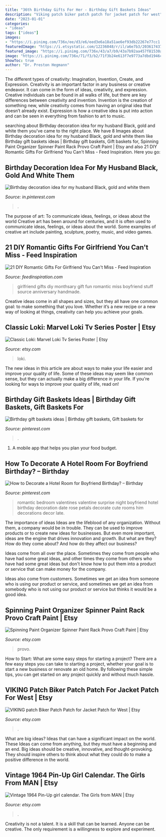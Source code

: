 ```yaml
---
title: "36th Birthday Gifts For Her - Birthday Gift Baskets Ideas"
description: "Viking patch biker patch patch for jacket patch for west"
date: "2023-01-01"
categories:
- "ideas"
tags: ["ideas"]
images:
- "https://i.pinimg.com/736x/ee/d3/e6/eed3e6a18a51ae6ef93db22267e77cc1.jpg"
featuredImage: "https://i.etsystatic.com/12236048/r/il/a6e7b3/2036174370/il_fullxfull.2036174370_thaj.jpg"
featured_image: "https://i.pinimg.com/736x/43/a7/b9/43a7b92aa457f81530a186b3950d9168.jpg"
image: "https://i.pinimg.com/736x/71/f3/b2/71f3b24e613f7e9773a7dbd1946ce0ce.jpg"
ShowToc: true
author: "Dr. Preston Hegmann"
---
```



The different types of creativity: Imagination, Invention, Create, and Expression.
Creativity is an important factor in any business or creative endeavor. It can come in the form of ideas, creativity, and expression. Creative individuals can be found in all walks of life, but there are key differences between creativity and invention. Invention is the creation of something new, while creativity comes from having an original idea that doesn’t already exist. Expression is how a creative idea is put into action and can be seen in everything from fashion to art to music.

	

		
searching about Birthday decoration idea for my husband Black, gold and white them you've came to the right place. We have 8 Images about Birthday decoration idea for my husband Black, gold and white them like Birthday gift baskets ideas | Birthday gift baskets, Gift baskets for, Spinning Paint Organizer Spinner Paint Rack Provo Craft Paint | Etsy and also 21 DIY Romantic Gifts For Girlfriend You Can&#039;t Miss - Feed Inspiration. Here you go:
		
    
## Birthday Decoration Idea For My Husband Black, Gold And White Them

<img loading=lazy src="https://i.pinimg.com/736x/ee/d3/e6/eed3e6a18a51ae6ef93db22267e77cc1.jpg" onerror="this.onerror=null;this.src='https://tse4.mm.bing.net/th?id=OIP.I0dTuo-Qv7IBu03O_q-MQgHaJ3&amp;pid=15.1';" alt="Birthday decoration idea for my husband Black, gold and white them">

_Source: in.pinterest.com_

>. 

	

The purpose of art: To communicate ideas, feelings, or ideas about the world
Creative art has been around for centuries, and it is often used to communicate ideas, feelings, or ideas about the world. Some examples of creative art include painting, sculpture, poetry, music, and video games.

    
## 21 DIY Romantic Gifts For Girlfriend You Can&#039;t Miss - Feed Inspiration

<img loading=lazy src="http://feedinspiration.com/wp-content/uploads/2016/12/Buy-pictures-for-girlfriend.jpg" onerror="this.onerror=null;this.src='https://tse2.mm.bing.net/th?id=OIP.JfCrPBWBhpaWLlrD0ZwulgHaLH&amp;pid=15.1';" alt="21 DIY Romantic Gifts For Girlfriend You Can&#039;t Miss - Feed Inspiration">

_Source: feedinspiration.com_

>girlfriend gifts diy monthsary gift fun romantic miss boyfriend stuff source anniversary handmade. 

	

Creative ideas come in all shapes and sizes, but they all have one common goal: to make something that you love. Whether it’s a new recipe or a new way of looking at things, creativity can help you achieve your goals.

    
## Classic Loki: Marvel Loki Tv Series Poster | Etsy

<img loading=lazy src="https://i.etsystatic.com/27522350/r/il/bda983/3262980247/il_1588xN.3262980247_nvjl.jpg" onerror="this.onerror=null;this.src='https://tse2.mm.bing.net/th?id=OIP.t7WaGPgIKeuFTEYLy3gVTgHaLc&amp;pid=15.1';" alt="Classic Loki: Marvel Loki Tv Series Poster | Etsy">

_Source: etsy.com_

>loki. 

	

The new ideas in this article are about ways to make your life easier and improve your quality of life. Some of these ideas may seem like common sense, but they can actually make a big difference in your life. If you're looking for ways to improve your quality of life, read on!

    
## Birthday Gift Baskets Ideas | Birthday Gift Baskets, Gift Baskets For

<img loading=lazy src="https://i.pinimg.com/736x/71/f3/b2/71f3b24e613f7e9773a7dbd1946ce0ce.jpg" onerror="this.onerror=null;this.src='https://tse4.mm.bing.net/th?id=OIP.5CX5CukxTp-L3maSQdUW4wHaJ3&amp;pid=15.1';" alt="Birthday gift baskets ideas | Birthday gift baskets, Gift baskets for">

_Source: pinterest.com_

>. 

	

1. A mobile app that helps you plan your food budget.

    
## How To Decorate A Hotel Room For Boyfriend Birthday? – Birthday

<img loading=lazy src="https://i.pinimg.com/736x/43/a7/b9/43a7b92aa457f81530a186b3950d9168.jpg" onerror="this.onerror=null;this.src='https://tse1.mm.bing.net/th?id=OIP.t0URt_QXw04lw34QdQyAYAHaJ3&amp;pid=15.1';" alt="How to Decorate a Hotel Room for Boyfriend Birthday? – Birthday">

_Source: pinterest.com_

>romantic bedroom valentines valentine surprise night boyfriend hotel birthday decoration date rose petals decorate cute rooms him decorations decor late. 

	

The importance of ideas
Ideas are the lifeblood of any organization. Without them, a company would be in trouble. They can be used to improve products or to create new ideas for businesses. But even more important, ideas are the engine that drives innovation and growth.
But what are they? How do they come about? And how do they affect our business?

Ideas come from all over the place. Sometimes they come from people who have had some great ideas, and other times they come from others who have had some great ideas but don't know how to put them into a product or service that can make money for the company.

Ideas also come from customers. Sometimes we get an idea from someone who is using our product or service, and sometimes we get an idea from somebody who is not using our product or service but thinks it would be a good idea.

    
## Spinning Paint Organizer Spinner Paint Rack Provo Craft Paint | Etsy

<img loading=lazy src="https://i.etsystatic.com/12236048/r/il/a6e7b3/2036174370/il_fullxfull.2036174370_thaj.jpg" onerror="this.onerror=null;this.src='https://tse3.mm.bing.net/th?id=OIP.ac38oA5Np3IyDK_t5PmRlgHaJ4&amp;pid=15.1';" alt="Spinning Paint Organizer Spinner Paint Rack Provo Craft Paint | Etsy">

_Source: etsy.com_

>provo. 

	

How to Start: What are some easy steps for starting a project?
There are a few easy steps you can take to starting a project, whether your goal is to start a new business or renovate an old home. By following these simple tips, you can get started on any project quickly and without much hassle.

    
## VIKING Patch Biker Patch Patch For Jacket Patch For West | Etsy

<img loading=lazy src="https://i.etsystatic.com/21681790/r/il/015fcf/3027455906/il_1588xN.3027455906_eq6m.jpg" onerror="this.onerror=null;this.src='https://tse4.mm.bing.net/th?id=OIP.fUCgHF7mRlrlSbaVdJeQaQHaJ3&amp;pid=15.1';" alt="VIKING patch Biker Patch Patch for Jacket Patch for West | Etsy">

_Source: etsy.com_

>. 

	

What are big ideas? Ideas that can have a significant impact on the world. These Ideas can come from anything, but they must have a beginning and an end. Big ideas should be creative, innovative, and thought-provoking. They should inspire others to think about what they could do to make a positive difference in the world.

    
## Vintage 1964 Pin-Up Girl Calendar. The Girls From MAN | Etsy

<img loading=lazy src="https://i.etsystatic.com/12115298/r/il/9fa85a/1210471802/il_1588xN.1210471802_ktpu.jpg" onerror="this.onerror=null;this.src='https://tse1.mm.bing.net/th?id=OIP.LLqKCxYXQUP3Dz5lkY8MRAHaJ3&amp;pid=15.1';" alt="Vintage 1964 Pin-Up girl calendar. The Girls from MAN | Etsy">

_Source: etsy.com_

>. 

	

Creativity is not a talent. It is a skill that can be learned. Anyone can be creative. The only requirement is a willingness to explore and experiment.

